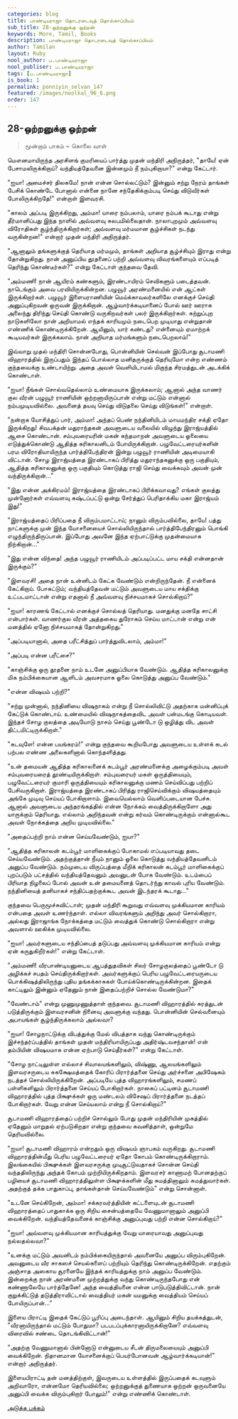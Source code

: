```yaml
---
categories: blog
title: பாண்டியராஜா தொடரடைவுத் தொல்காப்பியம்
sub_title: 28-ஒற்றனுக்கு ஒற்றன்
keywords: More, Tamil, Books
description: பாண்டியராஜா தொடரடைவுத் தொல்காப்பியம்
author: Tamilan
layout: Ruby
nool_author: ப.பாண்டியராஜா
nool_publiser: ப.பாண்டியராஜா
tags: [ப.பாண்டியராஜா]
is_book: 1
permalink: ponniyin_selvan_147
featured: /images/noolkal_96_6.png
order: 147
---
```



## 28-ஒற்றனுக்கு ஒற்றன்

> மூன்றாம் பாகம் ~ கொலை வாள்

மௌனமாயிருந்த அரசிளங் குமரியைப் பார்த்து முதன் மந்திரி அநிருத்தர், "தாயே! ஏன் பேசாமலிருக்கிறாய்? வந்தியத்தேவனை இன்னமும் நீ நம்புகிறாயா?" என்று கேட்டார்.

"ஐயா! அமைச்சர் திலகமே! நான் என்ன சொல்லட்டும்? இன்னும் சற்று நேரம் தாங்கள் பேசிக் கொண்டே போனால் என்னை நானே சந்தேகிக்கும்படி செய்து விடுவீர்கள் போலிருக்கிறதே!" என்றாள் இளவரசி.

"காலம் அப்படி இருக்கிறது, அம்மா! யாரை நம்பலாம், யாரை நம்பக் கூடாது என்று தீர்மானிப்பது இந்த நாளில் அவ்வளவு சுலபமில்லைதான். நாலாபுறமும் அவ்வளவு விரோதிகள் சூழ்ந்திருக்கிறார்கள்; அவ்வளவு மர்மமான சூழ்ச்சிகள் நடந்து வருகின்றன!" என்றார் முதன் மந்திரி அநிருத்தர்.

"ஆனாலும் தங்களுக்குத் தெரியாத மர்மமும், தாங்கள் அறியாத சூழ்ச்சியும் இராது என்று தோன்றுகிறது. நான் அனுப்பிய தூதனைப் பற்றி அவ்வளவு விவரங்களையும் எப்படித் தெரிந்து கொண்டீர்கள்?" என்று கேட்டாள் குந்தவை தேவி.

"அம்மணி! நான் ஆயிரம் கண்களும், இரண்டாயிரம் செவிகளும் படைத்தவன். நாடெங்கும் அவை பரவியிருக்கின்றன. பழுவூர் அரண்மனையில் என் ஆட்கள் இருக்கிறார்கள். பழுவூர் இளையராணியின் மெய்க்காவலர்களிலே எனக்குச் செய்தி அனுப்புகிறவன் ஒருவன் இருக்கிறான். ஆழ்வார்க்கடியானைப் போல் ஊர் ஊராக அலைந்து திரிந்து செய்தி கொண்டு வருகிறவர்கள் பலர் இருக்கிறார்கள். சுற்றுப்புற நாடுகளிலோ நான் அறியாமல் எந்தக் காரியமும் நடைபெற முடியாது என்றுதான் எண்ணிக் கொண்டிருக்கிறேன். ஆயினும், யார் கண்டது? என்னையும் ஏமாற்றக் கூடியவர்கள் இருக்கலாம். நான் அறியாத மர்மங்களும் நடைபெறலாம்!"

இவ்வாறு முதல் மந்திரி சொன்னபோது, பொன்னியின் செல்வன் இப்போது சூடாமணி விஹாரத்தில் இருப்பதும் இந்தப் பொல்லாத மனிதருக்குத் தெரியுமோ என்ற எண்ணம் குந்தவைக்கு உண்டாயிற்று. அதை அவள் வெளியிடாமல் மிகுந்த சிரமத்துடன் அடக்கிக் கொண்டாள்.

"ஐயா! நீங்கள் சொல்வதெல்லாம் உண்மையாக இருக்கலாம்; ஆனால் அந்த வாணர் குல வீரன் பழுவூர் ராணியின் ஒற்றனாயிருப்பான் என்று மட்டும் என்னால் நம்பமுடியவில்லை. அவனைத் தயவு செய்து விடுதலை செய்து விடுங்கள்!" என்றாள்.

"நன்றாக யோசித்துப் பார், அம்மா! அந்தப் பெண் நந்தினியிடம் மாயமந்திர சக்தி ஏதோ இருக்கிறது! சிவபக்தன் மதுராந்தகன் அவளுடைய வலையில் விழுந்து இராஜ்யத்தில் ஆசை கொண்டான். சம்புவரையரின் மகன் கந்தமாறன் அவளுடைய ஓலையை எடுத்துக்கொண்டு ஆதித்த கரிகாலனிடம் போயிருக்கிறான். பழுவேட்டரையர்களின் பரம விரோதியாயிருந்த பார்த்திபேந்திரன் இன்று பழுவூர் ராணியின் அடிமையாகி விட்டான். சோழ இராஜ்யத்தை இரண்டாகப் பிரித்து மதுராந்தகனுக்கு ஒரு பகுதியும், ஆதித்த கரிகாலனுக்கு ஒரு பகுதியும் கொடுத்து ராஜி செய்து வைக்கவும் அவன் முன் வந்திருக்கிறான்..."

"இது என்ன அக்கிரமம்! இராஜ்யத்தை இரண்டாகப் பிரிக்கவாவது? எங்கள் குலத்து முன்னோர்கள் எவ்வளவு கஷ்டப்பட்டு ஒன்று சேர்த்துப் பெரிதாக்கிய மகா இராஜ்யம் இது!"

"இராஜ்யத்தைப் பிரிப்பதை நீ விரும்பமாட்டாய்; நானும் விரும்பவில்லை, தாயே! பத்து நாட்களுக்கு முன் இந்த யோசனையைச் சொல்லியிருந்தால் பார்த்திபேந்திரனும் பொங்கி எழுந்திருந்திருப்பான். இப்போது அவனே இந்த ஏற்பாட்டுக்கு முதன்மையாக நிற்கிறான்..."

"இது என்ன விந்தை! அந்த பழுவூர் ராணியிடம் அப்படிப்பட்ட மாய சக்தி என்னதான் இருக்கும்?"

"இளவரசி! அதை நான் உன்னிடம் கேட்க வேண்டும் என்றிருந்தேன். நீ என்னைக் கேட்கிறாய். போகட்டும்; வந்தியத்தேவன் மட்டும் அவளுடைய மாய சக்திக்கு உட்படமாட்டான் என்று எதனால் நீ அவ்வளவு நிச்சயமாகச் சொல்கிறாய்?"

"ஐயா! காரணங் கேட்டால் எனக்குச் சொல்லத் தெரியாது. மனதுக்கு மனதே சாட்சி என்பார்கள். வாணர்குல வீரன் அத்தகைய துரோகம் செய்ய மாட்டான் என்று என் மனத்தில் ஏனோ நிச்சயமாகத் தோன்றுகிறது."

"அப்படியானால், அதை பரீட்சித்துப் பார்த்துவிடலாம், அம்மா!"

"அப்படி என்ன பரீட்சை?"

"காஞ்சிக்கு ஒரு தூதனை நாம் உடனே அனுப்பியாக வேண்டும். ஆதித்த கரிகாலனுக்கு மிக நம்பிக்கையான ஆளிடம் அவசரமாக ஓலை கொடுத்து அனுப்ப வேண்டும்."

"என்ன விஷயம் பற்றி?"

"சற்று முன்னால், நந்தினியை விஷநாகம் என்று நீ சொல்லிவிட்டு அதற்காக மன்னிப்புக் கேட்டுக் கொண்டாய். உண்மையில் விஷநாகத்தைவிட அவள் பன்மடங்கு கொடியவள். இந்தச் சோழ குலத்தை அடியோடு நாசம் செய்து பூண்டோ டு ஒழித்து விட அவள் திட்டமிட்டிருக்கிறாள்."

"கடவுளே! என்ன பயங்கரம்!" என்று குந்தவை கூறியபோது அவளுடைய உள்ளக் கடல் பற்பல எண்ண அலைகளினால் கொந்தளித்தது.

"உன் தமையன் ஆதித்த கரிகாலனைக் கடம்பூர் அரண்மனைக்கு அழைக்கும்படி அவள் சம்புவரையரைத் தூண்டியிருக்கிறாள். சம்புவரையர் மகள் ஒருத்தியையும், பழுவேட்டரையர் குமாரி ஒருத்தியையும் கரிகாலனுக்கு மணம் செய்விப்பது பற்றிப் பேசிவருகிறாள். இராஜ்யத்தை இரண்டாகப் பிரித்து ராஜிசெய்விக்கும் விஷயத்தையும் அங்கே முடிவு செய்யப் போகிறாளாம். இவையெல்லாம் வெளிப்படையான பேச்சு. ஆனால் அவளுடைய அந்தரங்கத்தில் என்ன நோக்கம் வைத்திருக்கிறாளோ அது யாருக்கும் தெரியாது. எல்லாம் அறிந்தவன் என்று கர்வம் கொண்டிருக்கும் என்னால்கூட அவள் நோக்கத்தை அறிய முடியவில்லை."

"அதைப்பற்றி நாம் என்ன செய்யவேண்டும், ஐயா?"

"ஆதித்த கரிகாலன் கடம்பூர் மாளிகைக்குப் போகாமல் எப்படியாவது தடை செய்யவேண்டும். அதற்குத்தான் நீயும் நானும் ஓலை கொடுத்து வந்தியத்தேவனிடம் அனுப்ப வேண்டும். நம்முடைய விருப்பத்தை மீறிக் கரிகாலன் கடம்பூர் மாளிகைக்குப் புறப்படும் பட்சத்தில் வந்தியத்தேவனும் அவனுடன் போக வேண்டும். உடம்பைப் பிரியாத நிழலைப் போல் அவன் உன் தமையனைத் தொடர்ந்து காவல் புரிய வேண்டும். நந்தினியைத் தனியாகச் சந்திப்பதற்குக்கூட அவன் இடந்தரக் கூடாது..."

குந்தவை பெருமூச்சுவிட்டாள்; முதன் மந்திரி கூறுவது எவ்வளவு முக்கியமான காரியம் என்பதை அவள் உணர்ந்தாள். எல்லா விவரங்களும் அறிந்து அவர் சொல்கிறாரா, அல்லது இராஜாங்க நோக்கத்தை மட்டும் வைத்துக் கொண்டு சொல்கிறாரா என்று அவளால் ஊகிக்க முடியவில்லை.

"ஐயா! அவர்களுடைய சந்திப்பைத் தடுப்பது அவ்வளவு முக்கியமான காரியம் என்று ஏன் கருதுகிறீர்கள்!" என்று கேட்டாள்.

"அம்மணி! வீரபாண்டியனுடைய ஆபத்துதவிகள் சிலர் சோழகுலத்தைப் பூண்டோ டு அழிக்கச் சபதம் செய்திருக்கிறார்கள். அவர்களுக்குப் பெரிய பழுவேட்டரையருடைய பொக்கிஷத்திலிருந்து புதிய தங்கக்காசுகள் போய்க்கொண்டிருக்கின்றன. இதைக் காட்டிலும் இன்னும் ஏதேனும் நான் இதைப்பற்றிச் சொல்ல வேண்டுமா?"

"வேண்டாம்" என்று முணுமுணுத்தாள் குந்தவை. சூடாமணி விஹாரத்தில் சுரத்துடன் படுத்திருக்கும் இளவரசனின் நினைவு அவளுக்கு வந்தது. பொன்னியின் செல்வனையும் அபாயங்கள் சூழ்ந்திருக்கலாம் அல்லவா?

"ஐயா! சோழநாட்டுக்கு விபத்துக்கு மேல் விபத்தாக வந்து கொண்டிருக்கும் இச்சந்தர்ப்பத்தில் தாங்கள் முதன் மந்திரியாயிருப்பது அதிர்ஷ்டவசந்தான்! என் தம்பியின் விஷயமாக என்ன ஏற்பாடு செய்தீர்கள்?" என்று கேட்டாள்.

"சோழ நாட்டிலுள்ள எல்லாச் சிவாலயங்களிலும், விஷ்ணு, ஆலயங்களிலும் இளவரசருடைய சுகக்ஷேமத்தைக் கோரிப் பிரார்த்தனை செய்து அர்ச்சனை அபிஷேகம் நடத்தச் சொல்லியிருக்கிறேன். அப்படியே புத்த விஹாரங்களிலும், சமணப் பள்ளிகளிலும் பிரார்த்தனை செய்யப் போகிறார்கள். நாகைப் பட்டினம் சூடாமணி விஹாரத்தில் புத்த பிக்ஷுக்கள் ஒரு மண்டலம் விசேஷப் பிரார்த்தனை நடத்தப் போகிறார்கள். வேறு என்ன செய்யலாம் என்று நீ சொல்கிறாய்?"

சூடாமணி விஹாரத்தைப் பற்றிச் சொல்லும் போது முதன் மந்திரியின் முகத்தில் ஏதேனும் மாறுதல் ஏற்படுகிறதா என்று குந்தவை கவனித்தாள், ஒன்றுமே தெரியவில்லை.

"ஐயா! சூடாமணி விஹாரம் என்றதும் ஒரு விஷயம் ஞாபகம் வருகிறது. சூடாமணி விஹாரத்தின்மீது பெரிய பழுவேட்டரையர் ஏதோ கோபம் கொண்டிருக்கிறாராம். இலங்கையில் பிக்ஷுக்கள் இளவரசருக்கு முடிசூட்டுவதாகச் சொன்ன செய்தி வந்ததிலிருந்து அந்தக் கோபம் முற்றியிருக்கிறதாம். இளவரசர் காணாமற் போனதற்குப் பழியைச் சூடாமணி விஹாரத்திலுள்ள பிக்ஷுக்களின் மீது சுமத்தினாலும் சுமத்துவார்கள். அதற்குத் தக்க பாதுகாப்பு, தாங்கள்தான் செய்யவேண்டும்" என்று சொன்னாள்.

"உடனே செய்கிறேன், அம்மா! சக்கரவர்த்தியின் கட்டளையுடன் சூடாமணி விஹாரத்தைப் பாதுகாக்க ஒரு சிறிய சைன்யத்தையே வேணுமானாலும் அனுப்பி வைக்கிறேன். வந்தியத்தேவனைக் காஞ்சிக்கு அனுப்புவது பற்றி என்ன சொல்கிறாய்?"

"ஐயா! அவ்வளவு முக்கியமான காரியத்துக்கு வேறு யாரையாவது அனுப்புவது நல்லதல்லவா?"

"உனக்கு மட்டும் அவனிடம் நம்பிக்கையிருந்தால் அவனையே அனுப்ப விரும்புகிறேன். அவனுடைய வீர சாகஸச் செயல்களைப் பற்றியும் தெரிந்து கொண்டிருக்கிறேன். எதற்கும் அஞ்சாத அஸகாய சூரனையே இந்தக் காரியத்துக்கு நாம் அனுப்ப வேண்டும். இன்றைக்கு நான் அரண்மனை முற்றத்துக்கு வந்து கொண்டிருந்தபோது என் கண்ணாலேயே பார்த்தேனே! அந்த வைத்தியனை என்ன பாடுபடுத்திவிட்டான். நான் குறுக்கிட்டுத் தடுத்திராவிட்டால் வைத்தியர் மகன் யமனுக்கு வைத்தியம் செய்யப் போயிருப்பான்..."

இளைய பிராட்டி இதைக் கேட்டுப் பூரிப்பு அடைந்தாள். ஆயினும் சிறிய தயக்கத்துடன், "வீரனாயிருந்தால் மட்டும் போதுமா? படபடப்புக்காரனாயிருக்கிறானே? எவ்வளவு விரைவில் சண்டை தொடங்கிவிட்டான்!"

"அதற்கு வேணுமானால் பின்னோடு என்னுடைய சீடன் திருமலையையும் அனுப்பி வைக்கிறேன். நிதானமான யோசனைக்குப் பெயர்போனவன் ஆழ்வார்க்கடியான்!" என்றார் அநிருத்தர்.

இளையபிராட்டி தன் மனத்திற்குள், இவருடைய உள்ளத்தில் இருப்பதைக் கடவுளும் அறிவாரோ, என்னமோ தெரியவில்லை; ஒற்றனுக்குத் துணையாக ஒற்றன் ஒருவனையே அனுப்பி வைக்க விரும்புகிறார் போலும்!" என்று எண்ணிக் கொண்டாள்.

[அடுத்த பக்கம்](ponniyin_selvan_148)